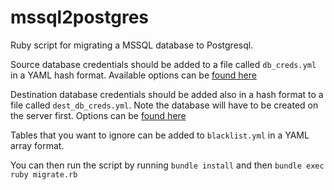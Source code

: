 mssql2postgres
==============

Ruby script for migrating a MSSQL database to Postgresql. 

Source database credentials should be added to a file called `db_creds.yml` in a YAML hash format. Available options can be [found here](https://github.com/rails-sqlserver/tiny_tds/#tinytdsclient-usage)

Destination database credentials should be added also in a hash format to a file called `dest_db_creds.yml`. Note the database will have to be created on the server first. Options can be [found here](http://deveiate.org/code/pg/PG/Connection.html#method-c-new)

Tables that you want to ignore can be added to `blacklist.yml` in a YAML array format.

You can then run the script by running `bundle install` and then `bundle exec ruby migrate.rb`
